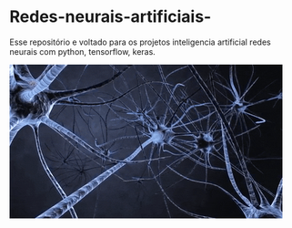 # Redes-neurais-artificiais-
Esse repositório e voltado para os projetos inteligencia artificial redes neurais com python, tensorflow, keras.

![I.A - inteligencia artificial](https://github.com/RafaelGallo/Deep-learning---projetos/blob/master/F/001.gif)
